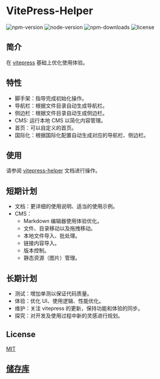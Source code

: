 # VitePress-Helper

![npm-version](https://flat.badgen.net/npm/v/@huyikai/vitepress-helper) ![node-version](https://flat.badgen.net/npm/node/@huyikai/vitepress-helper) ![npm-downloads](https://flat.badgen.net/npm/dw/@huyikai/vitepress-helper) ![license](https://flat.badgen.net/npm/license/@huyikai/vitepress-helper)

## 简介

在 [vitepress](https://vitepress.vuejs.org) 基础上优化使用体验。

## 特性

- 脚手架：指导完成初始化操作。
- 导航栏：根据文件目录自动生成导航栏。
- 侧边栏：根据文件目录自动生成侧边栏。
- CMS: 运行本地 CMS 以简化内容管理。
- 首页：可以自定义的首页。
- 国际化：根据国际化配置自动生成对应的导航栏、侧边栏。

## 使用

请参阅 [vitepress-helper](https://huyikai.github.io/vitepress-helper/) 文档进行操作。

## 短期计划

- 文档：更详细的使用说明、适当的使用示例。
- CMS：
  - Markdown 编辑器使用体验优化。
  - 文件、目录移动以及拖拽移动。
  - 本地文件导入、批处理。
  - 链接内容导入。
  - 版本控制。
  - 静态资源（图片）管理。

## 长期计划

- 测试：增加单测以保证代码质量。
- 体验：优化 UI、使用逻辑、性能优化。
- 维护：关注 vitepress 的更新，保持功能和体验的同步。
- 探究：对开发及使用过程中新的灵感进行规划。

## License

[MIT](./license)

## [储存库](https://github.com/huyikai/vitepress-Helper)
